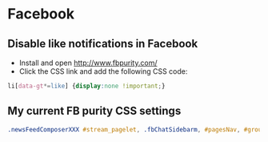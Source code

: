 # Facebook

## Disable like notifications in Facebook

* Install and open http://www.fbpurity.com/
* Click the CSS link and add the following CSS code:

```css
li[data-gt*=like] {display:none !important;}
```

## My current FB purity CSS settings

```css
.newsFeedComposerXXX #stream_pagelet, .fbChatSidebarm, #pagesNav, #groupsNav, #appsNav, #listsNav, #interestsNav, #developerNav, li[data-gt*=like] {display:none !important;}
```
